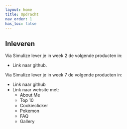 ```yaml
---
layout: home
title: Opdracht
nav_order: 1
has_toc: false
---
```


## Inleveren
Via Simulize lever je in week 2 de volgende producten in:
* Link naar github.

Via Simulize lever je in week 7 de volgende producten in:
* Link naar github
* Link naar website met:
    * About Me
    * Top 10
    * Cookieclicker
    * Pokemon
    * FAQ
    * Gallery
